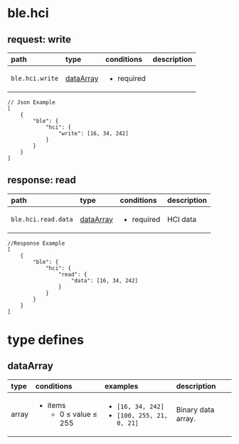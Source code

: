 
#  <a name="ble-hci">ble.hci</a>




##  request: <a name="-request-ble-hci-write">write</a>




| path | type | conditions  | description |
|:---- |:---- |:---- |:---- |
| `ble.hci.write` | [dataArray](#dataarray)  | <ul><li>required</li></ul> | &nbsp; |



```
// Json Example
[
    {
        "ble": {
            "hci": {
                "write": [16, 34, 242]
            }
        }
    }
]
```






##  response: <a name="-response-ble-hci-read">read</a>




| path | type | conditions  | description |
|:---- |:---- |:---- |:---- |
| `ble.hci.read.data` | [dataArray](#dataarray)  | <ul><li>required</li></ul> | HCI data&nbsp; |



```
//Response Example
[
    {
        "ble": {
            "hci": {
                "read": {
                    "data": [16, 34, 242]
                }
            }
        }
    }
]
```






# type defines



##  <a name="dataarray">dataArray</a>
| type | conditions | examples | description |
|:----|:----|:----|:----|
| array | <ul><li>items<br/><ul><li>0 &le; value &le; 255</li></ul></li></ul>  |  <ul><li>`[16, 34, 242]`</li><li>`[100, 255, 21, 0, 21]`</li></ul> | Binary data array.&nbsp; |






